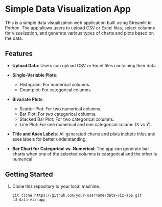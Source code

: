 # Simple Data Visualization App

This is a simple data visualization web application built using Streamlit in Python. The app allows users to upload CSV or Excel files, select columns for visualization, and generate various types of charts and plots based on the data.

## Features

- **Upload Data**: Users can upload CSV or Excel files containing their data.

- **Single-Variable Plots**:
  - Histogram: For numerical columns.
  - Countplot: For categorical columns.

- **Bivariate Plots**:
  - Scatter Plot: For two numerical columns.
  - Bar Plot: For two categorical columns.
  - Stacked Bar Plot: For two categorical columns.
  - Line Plot: For one numerical and one categorical column (X vs Y).

- **Title and Axes Labels**: All generated charts and plots include titles and axes labels for better understanding.

- **Bar Chart for Categorical vs. Numerical**: The app can generate bar charts when one of the selected columns is categorical and the other is numerical.

## Getting Started

1. Clone this repository to your local machine.

   ```shell
   git clone https://github.com/your-username/data-viz-app.git
   cd data-viz-app
